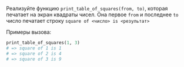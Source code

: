 
Реализуйте функцию `print_table_of_squares(from, to)`, которая печатает на экран квадраты чисел. Она первое `from` и последнее `to` число печатает строку `square of <число> is <результат>`

Примеры вызова:

```python
print_table_of_squares(1, 3)
# => square of 1 is 1
# => square of 2 is 4
# => square of 3 is 9
```
